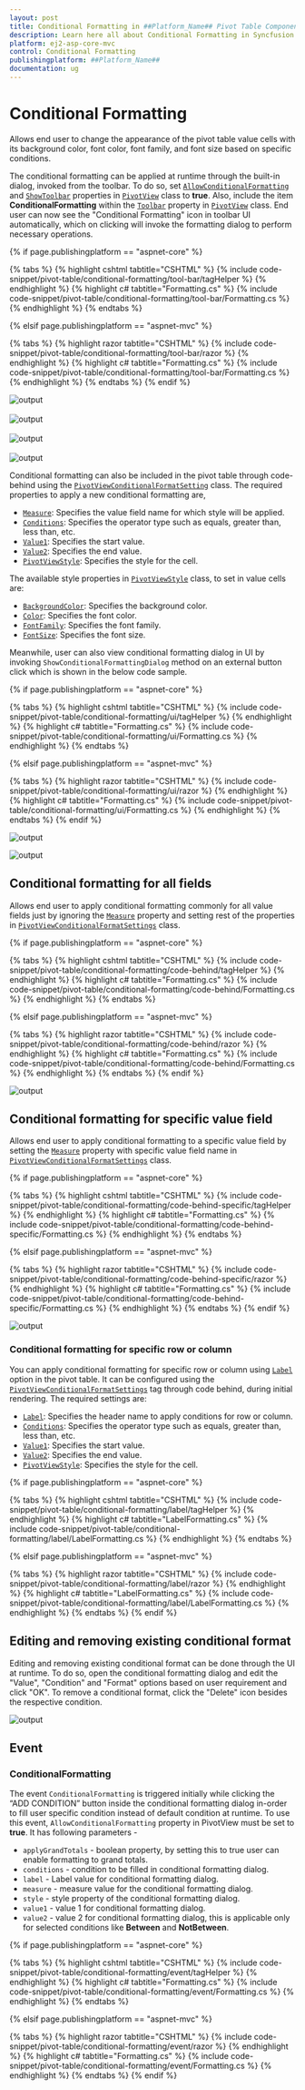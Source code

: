 ```yaml
---
layout: post
title: Conditional Formatting in ##Platform_Name## Pivot Table Component
description: Learn here all about Conditional Formatting in Syncfusion ##Platform_Name## Pivot Table component of Syncfusion Essential JS 2 and more.
platform: ej2-asp-core-mvc
control: Conditional Formatting
publishingplatform: ##Platform_Name##
documentation: ug
---
```



# Conditional Formatting

Allows end user to change the appearance of the pivot table value cells with its background color, font color, font family, and font size based on specific conditions.

The conditional formatting can be applied at runtime through the built-in dialog, invoked from the toolbar. To do so, set [`AllowConditionalFormatting`](https://help.syncfusion.com/cr/aspnetcore-js2/Syncfusion.EJ2.PivotView.PivotView.html#Syncfusion_EJ2_PivotView_PivotView_AllowConditionalFormatting) and [`ShowToolbar`](https://help.syncfusion.com/cr/aspnetcore-js2/Syncfusion.EJ2.PivotView.PivotView.html#Syncfusion_EJ2_PivotView_PivotView_ShowToolbar) properties in [`PivotView`](https://help.syncfusion.com/cr/aspnetmvc-js2/Syncfusion.EJ2.PivotView.PivotView.html) class to **true**. Also, include the item **ConditionalFormatting** within the [`Toolbar`](https://help.syncfusion.com/cr/aspnetcore-js2/Syncfusion.EJ2.PivotView.PivotView.html#Syncfusion_EJ2_PivotView_PivotView_Toolbar) property in [`PivotView`](https://help.syncfusion.com/cr/aspnetmvc-js2/Syncfusion.EJ2.PivotView.PivotView.html) class. End user can now see the "Conditional Formatting" icon in toolbar UI automatically, which on clicking will invoke the formatting dialog to perform necessary operations.

{% if page.publishingplatform == "aspnet-core" %}

{% tabs %}
{% highlight cshtml tabtitle="CSHTML" %}
{% include code-snippet/pivot-table/conditional-formatting/tool-bar/tagHelper %}
{% endhighlight %}
{% highlight c# tabtitle="Formatting.cs" %}
{% include code-snippet/pivot-table/conditional-formatting/tool-bar/Formatting.cs %}
{% endhighlight %}
{% endtabs %}

{% elsif page.publishingplatform == "aspnet-mvc" %}

{% tabs %}
{% highlight razor tabtitle="CSHTML" %}
{% include code-snippet/pivot-table/conditional-formatting/tool-bar/razor %}
{% endhighlight %}
{% highlight c# tabtitle="Formatting.cs" %}
{% include code-snippet/pivot-table/conditional-formatting/tool-bar/Formatting.cs %}
{% endhighlight %}
{% endtabs %}
{% endif %}



<!-- markdownlint-disable MD012 -->
![output](images/toolbar_cformatting.png "Conditional formatting icon in toolbar")
<br/>
<br/>
![output](images/toolbar_cformatting_dialog.png "Adding new conditional format")
<br/>
<br/>
![output](images/toolbar_cformatting_dialog_apply.png "Setting conditional format criteria")
<br/>
<br/>
![output](images/toolbar_cformatting_grid.png "Resultant pivot table on applied conditional format")

Conditional formatting can also be included in the pivot table through code-behind using the [`PivotViewConditionalFormatSetting`](https://help.syncfusion.com/cr/aspnetmvc-js2/Syncfusion.EJ2.PivotView.PivotViewConditionalFormatSetting.html) class. The required properties to apply a new conditional formatting are,

* [`Measure`](https://help.syncfusion.com/cr/aspnetcore-js2/Syncfusion.EJ2.PivotView.PivotViewConditionalFormatSetting.html#Syncfusion_EJ2_PivotView_PivotViewConditionalFormatSetting_Measure): Specifies the value field name for which style will be applied.
* [`Conditions`](https://help.syncfusion.com/cr/aspnetcore-js2/Syncfusion.EJ2.PivotView.PivotViewConditionalFormatSetting.html#Syncfusion_EJ2_PivotView_PivotViewConditionalFormatSetting_Conditions): Specifies the operator type such as equals, greater than, less than, etc.
* [`Value1`](https://help.syncfusion.com/cr/aspnetcore-js2/Syncfusion.EJ2.PivotView.PivotViewConditionalFormatSetting.html#Syncfusion_EJ2_PivotView_PivotViewConditionalFormatSetting_Value1): Specifies the start value.
* [`Value2`](https://help.syncfusion.com/cr/aspnetcore-js2/Syncfusion.EJ2.PivotView.PivotViewConditionalFormatSetting.html#Syncfusion_EJ2_PivotView_PivotViewConditionalFormatSetting_Value2): Specifies the end value.
* [`PivotViewStyle`](https://help.syncfusion.com/cr/aspnetmvc-js2/Syncfusion.EJ2.PivotView.PivotViewStyle.html): Specifies the style for the cell.

The available style properties in [`PivotViewStyle`](https://help.syncfusion.com/cr/aspnetmvc-js2/Syncfusion.EJ2.PivotView.PivotViewStyle.html) class, to set in value cells are:

* [`BackgroundColor`](https://help.syncfusion.com/cr/aspnetcore-js2/Syncfusion.EJ2.PivotView.PivotViewStyle.html#Syncfusion_EJ2_PivotView_PivotViewStyle_BackgroundColor): Specifies the background color.
* [`Color`](https://help.syncfusion.com/cr/aspnetcore-js2/Syncfusion.EJ2.PivotView.PivotViewStyle.html#Syncfusion_EJ2_PivotView_PivotViewStyle_Color): Specifies the font color.
* [`FontFamily`](https://help.syncfusion.com/cr/aspnetcore-js2/Syncfusion.EJ2.PivotView.PivotViewStyle.html#Syncfusion_EJ2_PivotView_PivotViewStyle_FontFamily): Specifies the font family.
* [`FontSize`](https://help.syncfusion.com/cr/aspnetcore-js2/Syncfusion.EJ2.PivotView.PivotViewStyle.html#Syncfusion_EJ2_PivotView_PivotViewStyle_FontSize): Specifies the font size.

Meanwhile, user can also view conditional formatting dialog in UI by invoking `ShowConditionalFormattingDialog` method on an external button click which is shown in the below code sample.

{% if page.publishingplatform == "aspnet-core" %}

{% tabs %}
{% highlight cshtml tabtitle="CSHTML" %}
{% include code-snippet/pivot-table/conditional-formatting/ui/tagHelper %}
{% endhighlight %}
{% highlight c# tabtitle="Formatting.cs" %}
{% include code-snippet/pivot-table/conditional-formatting/ui/Formatting.cs %}
{% endhighlight %}
{% endtabs %}

{% elsif page.publishingplatform == "aspnet-mvc" %}

{% tabs %}
{% highlight razor tabtitle="CSHTML" %}
{% include code-snippet/pivot-table/conditional-formatting/ui/razor %}
{% endhighlight %}
{% highlight c# tabtitle="Formatting.cs" %}
{% include code-snippet/pivot-table/conditional-formatting/ui/Formatting.cs %}
{% endhighlight %}
{% endtabs %}
{% endif %}



![output](images/cond-format-btn.png)

![output](images/cond-format-btn2.png)

## Conditional formatting for all fields

Allows end user to apply conditional formatting commonly for all value fields just by ignoring the [`Measure`](https://help.syncfusion.com/cr/aspnetcore-js2/Syncfusion.EJ2.PivotView.PivotViewConditionalFormatSetting.html#Syncfusion_EJ2_PivotView_PivotViewConditionalFormatSetting_Measure) property and setting rest of the properties in [`PivotViewConditionalFormatSettings`](https://help.syncfusion.com/cr/aspnetmvc-js2/Syncfusion.EJ2.PivotView.PivotViewConditionalFormatSetting.html) class.

{% if page.publishingplatform == "aspnet-core" %}

{% tabs %}
{% highlight cshtml tabtitle="CSHTML" %}
{% include code-snippet/pivot-table/conditional-formatting/code-behind/tagHelper %}
{% endhighlight %}
{% highlight c# tabtitle="Formatting.cs" %}
{% include code-snippet/pivot-table/conditional-formatting/code-behind/Formatting.cs %}
{% endhighlight %}
{% endtabs %}

{% elsif page.publishingplatform == "aspnet-mvc" %}

{% tabs %}
{% highlight razor tabtitle="CSHTML" %}
{% include code-snippet/pivot-table/conditional-formatting/code-behind/razor %}
{% endhighlight %}
{% highlight c# tabtitle="Formatting.cs" %}
{% include code-snippet/pivot-table/conditional-formatting/code-behind/Formatting.cs %}
{% endhighlight %}
{% endtabs %}
{% endif %}



![output](images/cformatting_all.png)

## Conditional formatting for specific value field

Allows end user to apply conditional formatting to a specific value field by setting the [`Measure`](https://help.syncfusion.com/cr/aspnetcore-js2/Syncfusion.EJ2.PivotView.PivotViewConditionalFormatSetting.html#Syncfusion_EJ2_PivotView_PivotViewConditionalFormatSetting_Measure) property with specific value field name in [`PivotViewConditionalFormatSettings`](https://help.syncfusion.com/cr/aspnetmvc-js2/Syncfusion.EJ2.PivotView.PivotViewConditionalFormatSetting.html) class.

{% if page.publishingplatform == "aspnet-core" %}

{% tabs %}
{% highlight cshtml tabtitle="CSHTML" %}
{% include code-snippet/pivot-table/conditional-formatting/code-behind-specific/tagHelper %}
{% endhighlight %}
{% highlight c# tabtitle="Formatting.cs" %}
{% include code-snippet/pivot-table/conditional-formatting/code-behind-specific/Formatting.cs %}
{% endhighlight %}
{% endtabs %}

{% elsif page.publishingplatform == "aspnet-mvc" %}

{% tabs %}
{% highlight razor tabtitle="CSHTML" %}
{% include code-snippet/pivot-table/conditional-formatting/code-behind-specific/razor %}
{% endhighlight %}
{% highlight c# tabtitle="Formatting.cs" %}
{% include code-snippet/pivot-table/conditional-formatting/code-behind-specific/Formatting.cs %}
{% endhighlight %}
{% endtabs %}
{% endif %}



![output](images/cformatting_single.png)

### Conditional formatting for specific row or column

You can apply conditional formatting for specific row or column using [`Label`](https://help.syncfusion.com/cr/aspnetmvc-js2/Syncfusion.EJ2.PivotView.PivotViewConditionalFormatSetting.html#Syncfusion_EJ2_PivotView_PivotViewConditionalFormatSetting_Label) option in the pivot table. It can be configured using the [`PivotViewConditionalFormatSettings`](https://help.syncfusion.com/cr/aspnetmvc-js2/Syncfusion.EJ2.PivotView.PivotViewConditionalFormatSetting.html) tag through code behind, during initial rendering. The required settings are:

* [`Label`](https://help.syncfusion.com/cr/aspnetmvc-js2/Syncfusion.EJ2.PivotView.PivotViewConditionalFormatSetting.html#Syncfusion_EJ2_PivotView_PivotViewConditionalFormatSetting_Label): Specifies the header name to apply conditions for row or column.
* [`Conditions`](https://help.syncfusion.com/cr/aspnetmvc-js2/Syncfusion.EJ2.PivotView.PivotViewConditionalFormatSetting.html#Syncfusion_EJ2_PivotView_PivotViewConditionalFormatSetting_Conditions): Specifies the operator type such as equals, greater than, less than, etc.
* [`Value1`](https://help.syncfusion.com/cr/aspnetmvc-js2/Syncfusion.EJ2.PivotView.PivotViewConditionalFormatSetting.html#Syncfusion_EJ2_PivotView_PivotViewConditionalFormatSetting_Value1): Specifies the start value.
* [`Value2`](https://help.syncfusion.com/cr/aspnetmvc-js2/Syncfusion.EJ2.PivotView.PivotViewConditionalFormatSetting.html#Syncfusion_EJ2_PivotView_PivotViewConditionalFormatSetting_Value2): Specifies the end value.
* [`PivotViewStyle`](https://help.syncfusion.com/cr/aspnetmvc-js2/Syncfusion.EJ2.PivotView.PivotViewStyle.html): Specifies the style for the cell.

{% if page.publishingplatform == "aspnet-core" %}

{% tabs %}
{% highlight cshtml tabtitle="CSHTML" %}
{% include code-snippet/pivot-table/conditional-formatting/label/tagHelper %}
{% endhighlight %}
{% highlight c# tabtitle="LabelFormatting.cs" %}
{% include code-snippet/pivot-table/conditional-formatting/label/LabelFormatting.cs %}
{% endhighlight %}
{% endtabs %}

{% elsif page.publishingplatform == "aspnet-mvc" %}

{% tabs %}
{% highlight razor tabtitle="CSHTML" %}
{% include code-snippet/pivot-table/conditional-formatting/label/razor %}
{% endhighlight %}
{% highlight c# tabtitle="LabelFormatting.cs" %}
{% include code-snippet/pivot-table/conditional-formatting/label/LabelFormatting.cs %}
{% endhighlight %}
{% endtabs %}
{% endif %}



## Editing and removing existing conditional format

Editing and removing existing conditional format can be done through the UI at runtime. To do so, open the conditional formatting dialog and edit the "Value", "Condition" and "Format" options based on user requirement and click "OK". To remove a conditional format, click the "Delete" icon besides the respective condition.  

![output](images/cformatting_remove.png)

## Event

### ConditionalFormatting

The event `ConditionalFormatting` is triggered initially while clicking the “ADD CONDITION” button inside the conditional formatting dialog in-order to fill user specific condition instead of default condition at runtime. To use this event, `AllowConditionalFormatting` property in PivotView must be set to **true**. It has following parameters -

* `applyGrandTotals` - boolean property, by setting this to true user can enable formatting to grand totals.
* `conditions` - condition to be filled in conditional formatting dialog.
* `label` - Label value for conditional formatting dialog.
* `measure` - measure value for the conditional formatting dialog.
* `style` - style property of the conditional formatting dialog.
* `value1` - value 1 for conditional formatting dialog.
* `value2` - value 2 for conditional formatting dialog, this is applicable only for selected conditions like **Between** and **NotBetween**.

{% if page.publishingplatform == "aspnet-core" %}

{% tabs %}
{% highlight cshtml tabtitle="CSHTML" %}
{% include code-snippet/pivot-table/conditional-formatting/event/tagHelper %}
{% endhighlight %}
{% highlight c# tabtitle="Formatting.cs" %}
{% include code-snippet/pivot-table/conditional-formatting/event/Formatting.cs %}
{% endhighlight %}
{% endtabs %}

{% elsif page.publishingplatform == "aspnet-mvc" %}

{% tabs %}
{% highlight razor tabtitle="CSHTML" %}
{% include code-snippet/pivot-table/conditional-formatting/event/razor %}
{% endhighlight %}
{% highlight c# tabtitle="Formatting.cs" %}
{% include code-snippet/pivot-table/conditional-formatting/event/Formatting.cs %}
{% endhighlight %}
{% endtabs %}
{% endif %}


